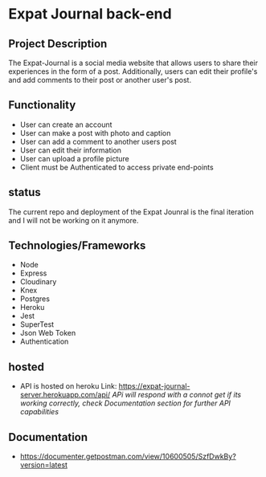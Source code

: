 # Expat Journal back-end

## Project Description
The Expat-Journal is a social media website that allows users to share their experiences in the form of a post. Additionally, users can edit their profile's and add comments to their post or another user's post.

## Functionality
- User can create an account
- User can make a post with photo and caption
- User can add a comment to another users post
- User can edit their information
- User can upload a profile picture
- Client must be Authenticated to access private end-points

## status
The current repo and deployment of the Expat Jounral is the final iteration and I will not be working on it anymore.

## Technologies/Frameworks
- Node 
- Express
- Cloudinary
- Knex 
- Postgres
- Heroku 
- Jest 
- SuperTest 
- Json Web Token 
- Authentication

## hosted
- API is hosted on heroku
Link: https://expat-journal-server.herokuapp.com/api/
*APi will respond with a connot get if its working correctly, check Documentation section for further API capabilities*

## Documentation

- https://documenter.getpostman.com/view/10600505/SzfDwkBy?version=latest
